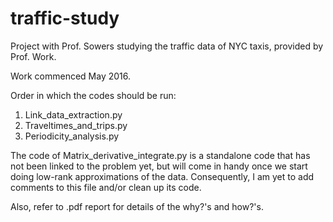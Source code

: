 # traffic-study
Project with Prof. Sowers studying the traffic data of NYC taxis, provided by Prof. Work.

Work commenced May 2016.

Order in which the codes should be run:
1. Link_data_extraction.py
2. Traveltimes_and_trips.py
3. Periodicity_analysis.py

The code of Matrix_derivative_integrate.py is a standalone code that has not been linked to the problem yet, but will come in handy once we start doing low-rank approximations of the data. Consequently, I am yet to add comments to this file and/or clean up its code.

Also, refer to .pdf report for details of the why?'s and how?'s.
